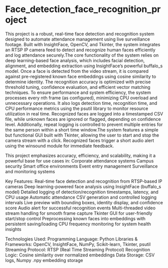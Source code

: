 # Face_detection_face_recognition_project
This project is a robust, real-time face detection and recognition system designed to automate attendance management using live surveillance footage. Built with InsightFace, OpenCV, and Tkinter, the system integrates an RTSP IP camera feed to detect and recognize human faces efficiently and log attendance securely.The core functionality of the system relies on deep learning-based face analysis, which includes facial detection, alignment, and embedding extraction using InsightFace’s powerful buffalo_s model. Once a face is detected from the video stream, it is compared against pre-registered known face embeddings using cosine similarity to determine identity. The recognition accuracy is optimized with precise threshold tuning, confidence evaluation, and efficient vector matching techniques.
To ensure performance and system efficiency, the system processes every nth frame (as configured), minimizing CPU overload and unnecessary operations. It also logs detection time, recognition time, and CPU performance metrics using the psutil library to monitor resource utilization in real time. Recognized faces are logged into a timestamped CSV file, while unknown faces are ignored or flagged, depending on confidence level. Additionally, repeat logging is controlled to prevent multiple entries for the same person within a short time window.The system features a simple but functional GUI built with Tkinter, allowing the user to start and stop the camera stream with a click. Recognized faces trigger a short audio alert using the winsound module for immediate feedback.

This project emphasizes accuracy, efficiency, and scalability, making it a powerful base for use cases in:
Corporate attendance systems
Campus security
Smart office environments
Event entry management
Surveillance and monitoring systems

Key Features:
Real-time face detection and recognition from RTSP-based IP cameras
Deep learning-powered face analysis using InsightFace (buffalo_s model)
Detailed logging of detection/recognition timestamps, latency, and CPU usage
Automatic attendance CSV generation and controlled logging intervals
Live preview with bounding boxes, identity display, and confidence score
Audio alert for successful recognition events
Multi-threaded video stream handling for smooth frame capture
Tkinter GUI for user-friendly start/stop control
Preprocessing known faces into embeddings with persistent saving/loading
CPU frequency monitoring for system health insights

Technologies Used:
Programming Language: Python
Libraries & Frameworks: OpenCV, InsightFace, NumPy, Scikit-learn, Tkinter, psutil
Streaming Protocol: RTSP (Real Time Streaming Protocol)
Recognition Logic: Cosine similarity over normalized embeddings
Data Storage: CSV logs, Numpy .npy embedding storage



